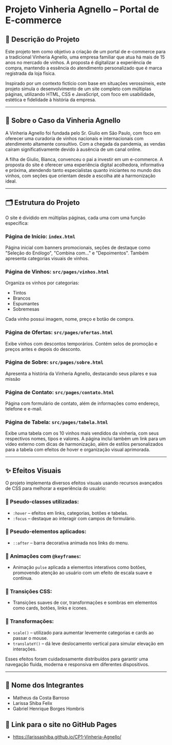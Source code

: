 # Projeto Vinheria Agnello – Portal de E-commerce

## 📝 Descrição do Projeto

Este projeto tem como objetivo a criação de um portal de e-commerce para a tradicional Vinheria Agnello, uma empresa familiar que atua há mais de 15 anos no mercado de vinhos. A proposta é digitalizar a experiência de compra, mantendo a essência do atendimento personalizado que é marca registrada da loja física.

Inspirado por um contexto fictício com base em situações verossímeis, este projeto simula o desenvolvimento de um site completo com múltiplas páginas, utilizando HTML, CSS e JavaScript, com foco em usabilidade, estética e fidelidade à história da empresa.

---

## 🍷 Sobre o Caso da Vinheria Agnello

A Vinheria Agnello foi fundada pelo Sr. Giulio em São Paulo, com foco em oferecer uma curadoria de vinhos nacionais e internacionais com atendimento altamente consultivo. Com a chegada da pandemia, as vendas caíram significativamente devido à ausência de um canal online. 

A filha de Giulio, Bianca, convenceu o pai a investir em um e-commerce. A proposta do site é oferecer uma experiência digital acolhedora, informativa e próxima, atendendo tanto especialistas quanto iniciantes no mundo dos vinhos, com seções que orientam desde a escolha até a harmonização ideal.

---

## 🗂️ Estrutura do Projeto

O site é dividido em múltiplas páginas, cada uma com uma função específica:

### Página de Início: `index.html`
Página inicial com banners promocionais, seções de destaque como "Seleção do Enólogo", "Combina com..." e "Depoimentos". Também apresenta categorias visuais de vinhos.

### Página de Vinhos: `src/pages/vinhos.html`
Organiza os vinhos por categorias:
- Tintos
- Brancos
- Espumantes
- Sobremesas

Cada vinho possui imagem, nome, preço e botão de compra.

### Página de Ofertas: `src/pages/ofertas.html`
Exibe vinhos com descontos temporários. Contém selos de promoção e preços antes e depois do desconto.

### Página de Sobre: `src/pages/sobre.html`
Apresenta a história da Vinheria Agnello, destacando seus pilares e sua missão

### Página de Contato: `src/pages/contato.html`
Página com formulário de contato, além de informações como endereço, telefone e e-mail.

### Página de Tabela: `src/pages/tabela.html`
Exibe uma tabela com os 10 vinhos mais vendidos da vinheria, com seus respectivos nomes, tipos e valores. A página inclui também um link para um vídeo externo com dicas de harmonização, além de estilos personalizados para a tabela com efeitos de hover e organização visual aprimorada.

---

## ✨ Efeitos Visuais

O projeto implementa diversos efeitos visuais usando recursos avançados de CSS para melhorar a experiência do usuário:

### 🎯 Pseudo-classes utilizadas:
- `:hover` – efeitos em links, categorias, botões e tabelas.
- `:focus` – destaque ao interagir com campos de formulário.

### 🎯 Pseudo-elementos aplicados:
- `::after` – barra decorativa animada nos links do menu.

### 💫 Animações com `@keyframes`:
- Animação `pulse` aplicada a elementos interativos como botões, promovendo atenção ao usuário com um efeito de escala suave e contínua.

### 🔄 Transições CSS:
- Transições suaves de cor, transformações e sombras em elementos como cards, botões, links e ícones.

### 🎢 Transformações:
- `scale()` – utilizado para aumentar levemente categorias e cards ao passar o mouse.
- `translateY()` – dá leve deslocamento vertical para simular elevação em interações.
  
Esses efeitos foram cuidadosamente distribuídos para garantir uma navegação fluida, moderna e responsiva em diferentes dispositivos.

---

## 👥 Nome dos Integrantes
-  Matheus da Costa Barroso
-  Larissa Shiba Felix
-  Gabriel Henrique Borges Hombris

## 🔗 Link para o site no GitHub Pages
- https://larissashiba.github.io/CP1-Vinheria-Agnello/
